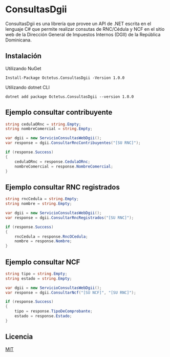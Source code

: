 # ConsultasDgii

ConsultasDgii es una librería que provee un API de .NET escrita en el lenguaje C# que permite realizar consutas de RNC/Cédula y NCF en el sitio web de la Dirección General de Impuestos Internos (DGII) de la República Dominicana.

## Instalación

Utilizando NuGet

```
Install-Package Octetus.ConsultasDgii -Version 1.0.0
```

Utilizando dotnet CLI

```
dotnet add package Octetus.ConsultasDgii --version 1.0.0
```

## Ejemplo consultar contribuyente

```c#
string cedulaORnc = string.Empty;
string nombreComercial = string.Empty;

var dgii = new ServicioConsultasWebDgii();
var response = dgii.ConsultarRncContribuyentes("[SU RNC]");

if (response.Success)
{
	cedulaORnc = response.CedulaORnc;
	nombreComercial = response.NombreComercial;
}
```

## Ejemplo consultar RNC registrados

```c#
string rncCedula = string.Empty;
string nombre = string.Empty;

var dgii = new ServicioConsultasWebDgii();
var response = dgii.ConsultarRncRegistrados("[SU RNC]");

if (response.Success)
{
	rncCedula = response.RncOCedula;
	nombre = response.Nombre;
}
```
## Ejemplo consultar NCF

```c#
string tipo = string.Empty;
string estado = string.Empty;

var dgii = new ServicioConsultasWebDgii();
var response = dgii.ConsultarNcf("[SU NCF]", "[SU RNC]");

if (response.Success)
{
	tipo = response.TipoDeComprobante;
	estado = response.Estado;
}
```
## Licencia

[MIT](https://github.com/wrobirson/ConsultasDgii/blob/master/LICENSE)

